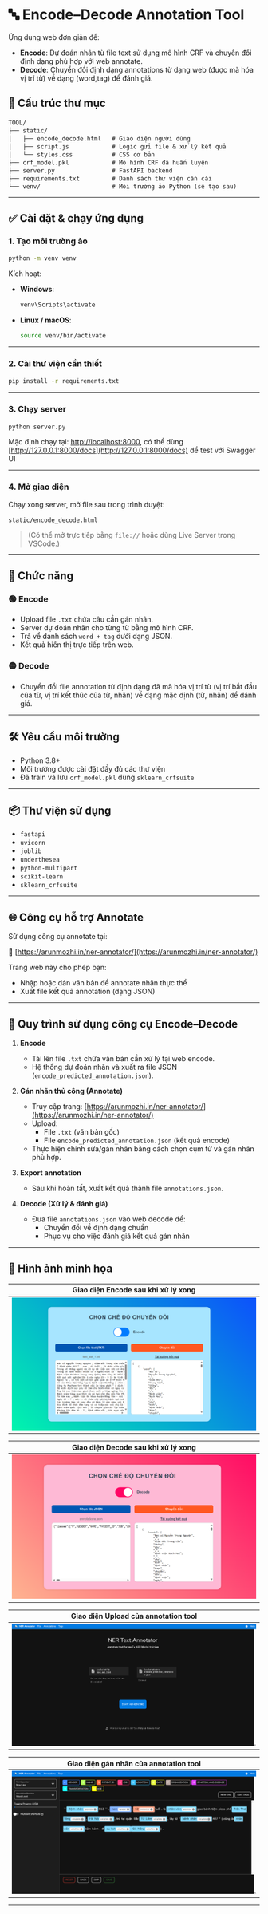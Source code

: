 # 🔤 Encode–Decode Annotation Tool

Ứng dụng web đơn giản để:
- **Encode**: Dự đoán nhãn từ file text sử dụng mô hình CRF và chuyển đổi định dạng phù hợp với web annotate.
- **Decode**: Chuyển đổi định dạng annotations từ dạng web (được mã hóa vị trí từ) về dạng (word,tag) để đánh giá.

## 📁 Cấu trúc thư mục

```
TOOL/
├── static/
│   ├── encode_decode.html   # Giao diện người dùng
│   ├── script.js            # Logic gửi file & xử lý kết quả
│   └── styles.css           # CSS cơ bản
├── crf_model.pkl            # Mô hình CRF đã huấn luyện
├── server.py                # FastAPI backend
├── requirements.txt         # Danh sách thư viện cần cài
└── venv/                    # Môi trường ảo Python (sẽ tạo sau)
```

---

## ✅ Cài đặt & chạy ứng dụng

### 1. Tạo môi trường ảo

```bash
python -m venv venv
```

Kích hoạt:

- **Windows**:
  ```bash
  venv\Scripts\activate
  ```

- **Linux / macOS**:
  ```bash
  source venv/bin/activate
  ```

---

### 2. Cài thư viện cần thiết

```bash
pip install -r requirements.txt
```

---

### 3. Chạy server

```bash
python server.py
```

Mặc định chạy tại: [http://localhost:8000](http://localhost:8000), có thể dùng [http://127.0.0.1:8000/docs](http://127.0.0.1:8000/docs) để test với Swagger UI

---

### 4. Mở giao diện

Chạy xong server, mở file sau trong trình duyệt:

```
static/encode_decode.html
```

> (Có thể mở trực tiếp bằng `file://` hoặc dùng Live Server trong VSCode.)

---

## 🧠 Chức năng

### 🟢 Encode

- Upload file `.txt` chứa câu cần gán nhãn.
- Server dự đoán nhãn cho từng từ bằng mô hình CRF.
- Trả về danh sách `word + tag` dưới dạng JSON.
- Kết quả hiển thị trực tiếp trên web.

### 🟡 Decode

- Chuyển đổi file annotation từ định dạng đã mã hóa vị trí từ (vị trí bắt đầu của từ, vị trí kết thúc của từ, nhãn) về dạng mặc định (từ, nhãn) để đánh giá.

---

## 🛠 Yêu cầu môi trường

- Python 3.8+
- Môi trường được cài đặt đầy đủ các thư viện
- Đã train và lưu `crf_model.pkl` dùng `sklearn_crfsuite`

---

## 📦 Thư viện sử dụng

- `fastapi`
- `uvicorn`
- `joblib`
- `underthesea`
- `python-multipart`
- `scikit-learn`
- `sklearn_crfsuite`

---

## 🌐 Công cụ hỗ trợ Annotate 

Sử dụng công cụ annotate tại:

🔗 [https://arunmozhi.in/ner-annotator/](https://arunmozhi.in/ner-annotator/)

Trang web này cho phép bạn:
- Nhập hoặc dán văn bản để annotate nhãn thực thể
- Xuất file kết quả annotation (dạng JSON)

---

## 🔄 Quy trình sử dụng công cụ Encode–Decode

1. **Encode**  
   - Tải lên file `.txt` chứa văn bản cần xử lý tại web encode.  
   - Hệ thống dự đoán nhãn và xuất ra file JSON (`encode_predicted_annotation.json`).

2. **Gán nhãn thủ công (Annotate)**  
   - Truy cập trang: [https://arunmozhi.in/ner-annotator/](https://arunmozhi.in/ner-annotator/)  
   - Upload:
     - File `.txt` (văn bản gốc)
     - File `encode_predicted_annotation.json` (kết quả encode)
   - Thực hiện chỉnh sửa/gán nhãn bằng cách chọn cụm từ và gán nhãn phù hợp.

3. **Export annotation**  
   - Sau khi hoàn tất, xuất kết quả thành file `annotations.json`.

4. **Decode (Xử lý & đánh giá)**  
   - Đưa file `annotations.json` vào web decode để:
     - Chuyển đổi về định dạng chuẩn
     - Phục vụ cho việc đánh giá kết quả gán nhãn 

---

## 📸 Hình ảnh minh họa

| Giao diện Encode sau khi xử lý xong |
|------------------|
| ![encode](./img/encode.png) |

| Giao diện Decode sau khi xử lý xong |
|--------------|
| ![decode](./img/decode.png) |

| Giao diện Upload của annotation tool |
|------------------|
| ![annotation tool](./img/annotation_tool.png) |

| Giao diện gán nhãn  của annotation tool |
|------------------|
| ![annotate](./img/annotate.png) |
---
